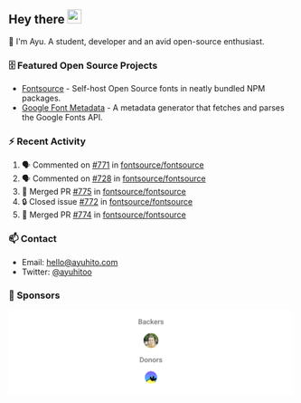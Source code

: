 ## Hey there <img src="https://media.giphy.com/media/hvRJCLFzcasrR4ia7z/giphy.gif" width="25" height="25">

📝 I'm Ayu. A student, developer and an avid open-source enthusiast.

### 🗄 Featured Open Source Projects

- [Fontsource](https://github.com/fontsource/fontsource) - Self-host Open Source fonts in neatly bundled NPM packages.
- [Google Font Metadata](https://github.com/fontsource/google-font-metadata) - A metadata generator that fetches and parses the Google Fonts API.

### ⚡ Recent Activity

<!--START_SECTION:activity-->

1. 🗣 Commented on [#771](https://github.com/fontsource/fontsource/issues/771#issuecomment-1642611707) in [fontsource/fontsource](https://github.com/fontsource/fontsource)
2. 🗣 Commented on [#728](https://github.com/fontsource/fontsource/issues/728#issuecomment-1627861499) in [fontsource/fontsource](https://github.com/fontsource/fontsource)
3. 🎉 Merged PR [#775](https://github.com/fontsource/fontsource/pull/775) in [fontsource/fontsource](https://github.com/fontsource/fontsource)
4. 🔒 Closed issue [#772](https://github.com/fontsource/fontsource/issues/772) in [fontsource/fontsource](https://github.com/fontsource/fontsource)
5. 🎉 Merged PR [#774](https://github.com/fontsource/fontsource/pull/774) in [fontsource/fontsource](https://github.com/fontsource/fontsource)
<!--END_SECTION:activity-->

### 📫 Contact

- Email: hello@ayuhito.com
- Twitter: [@ayuhitoo](https://twitter.com/ayuhitoo)

### :sparkling_heart: Sponsors

<p align="center">
  <a href="https://cdn.jsdelivr.net/gh/ayuhito/ayuhito/sponsors.svg">
    <img src='https://raw.githubusercontent.com/ayuhito/ayuhito/master/sponsors.svg'/>
  </a>
</p>
